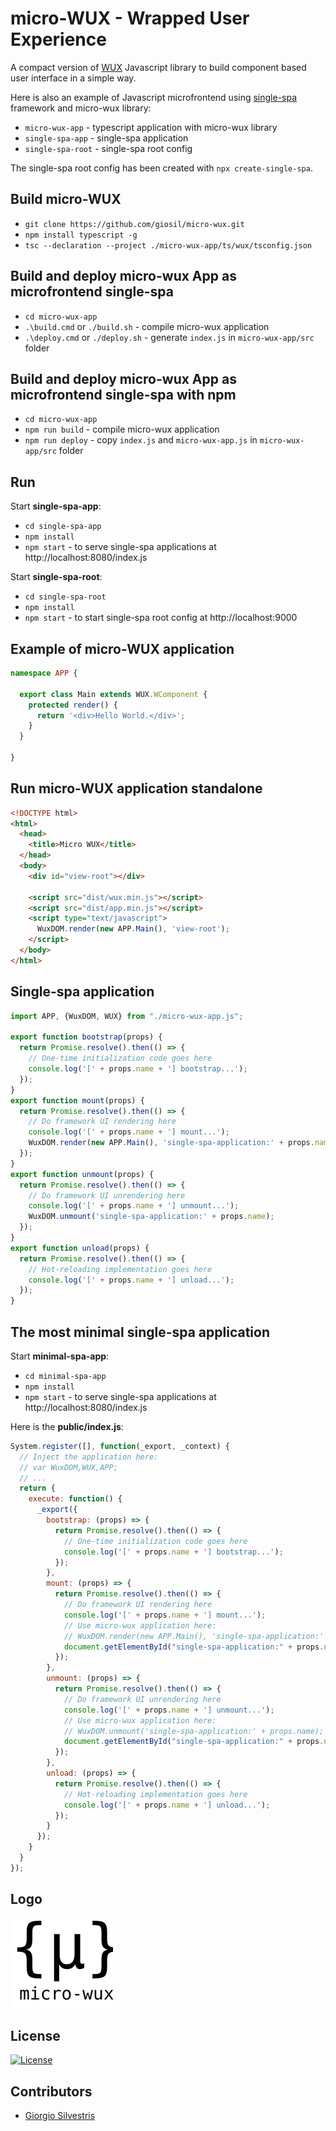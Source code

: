 # micro-WUX - Wrapped User Experience 

A compact version of [WUX](https://github.com/giosil/wux) Javascript library to build component based user interface in a simple way.

Here is also an example of Javascript microfrontend using [single-spa](https://single-spa.js.org/) framework and micro-wux library:

- `micro-wux-app`   - typescript application with micro-wux library
- `single-spa-app`  - single-spa application
- `single-spa-root` - single-spa root config 

The single-spa root config has been created with `npx create-single-spa`.

## Build micro-WUX

- `git clone https://github.com/giosil/micro-wux.git`
- `npm install typescript -g`
- `tsc --declaration --project ./micro-wux-app/ts/wux/tsconfig.json`

## Build and deploy micro-wux App as microfrontend single-spa

- `cd micro-wux-app`
- `.\build.cmd`  or `./build.sh`  - compile micro-wux application
- `.\deploy.cmd` or `./deploy.sh` - generate `index.js` in `micro-wux-app/src` folder

## Build and deploy micro-wux App as microfrontend single-spa with npm

- `cd micro-wux-app`
- `npm run build`  - compile micro-wux application
- `npm run deploy` - copy `index.js` and `micro-wux-app.js` in `micro-wux-app/src` folder

## Run

Start **single-spa-app**:

- `cd single-spa-app`
- `npm install`
- `npm start` - to serve single-spa applications at http://localhost:8080/index.js

Start **single-spa-root**:

- `cd single-spa-root`
- `npm install`
- `npm start` - to start single-spa root config at http://localhost:9000

## Example of micro-WUX application

```typescript
namespace APP {

  export class Main extends WUX.WComponent {
    protected render() {
      return '<div>Hello World.</div>';
    }
  }

}
```

## Run micro-WUX application standalone

```html
<!DOCTYPE html>
<html>
  <head>
    <title>Micro WUX</title>
  </head>
  <body>
    <div id="view-root"></div>

    <script src="dist/wux.min.js"></script>
    <script src="dist/app.min.js"></script>
    <script type="text/javascript">
      WuxDOM.render(new APP.Main(), 'view-root');
    </script>
  </body>
</html>
```

## Single-spa application

```javascript
import APP, {WuxDOM, WUX} from "./micro-wux-app.js";

export function bootstrap(props) {
  return Promise.resolve().then(() => {
    // One-time initialization code goes here
    console.log('[' + props.name + '] bootstrap...');
  });
}
export function mount(props) {
  return Promise.resolve().then(() => {
    // Do framework UI rendering here
    console.log('[' + props.name + '] mount...');
    WuxDOM.render(new APP.Main(), 'single-spa-application:' + props.name);
  });
}
export function unmount(props) {
  return Promise.resolve().then(() => {
    // Do framework UI unrendering here
    console.log('[' + props.name + '] unmount...');
    WuxDOM.unmount('single-spa-application:' + props.name);
  });
}
export function unload(props) {
  return Promise.resolve().then(() => {
    // Hot-reloading implementation goes here
    console.log('[' + props.name + '] unload...');
  });
}
```

## The most minimal single-spa application

Start **minimal-spa-app**:

- `cd minimal-spa-app`
- `npm install`
- `npm start` - to serve single-spa applications at http://localhost:8080/index.js

Here is the **public/index.js**:

```javascript
System.register([], function(_export, _context) {
  // Inject the application here:
  // var WuxDOM,WUX,APP;
  // ...
  return {
    execute: function() {
      _export({
        bootstrap: (props) => {
          return Promise.resolve().then(() => {
            // One-time initialization code goes here
            console.log('[' + props.name + '] bootstrap...');
          });
        },
        mount: (props) => {
          return Promise.resolve().then(() => {
            // Do framework UI rendering here
            console.log('[' + props.name + '] mount...');
            // Use micro-wux application here:
            // WuxDOM.render(new APP.Main(), 'single-spa-application:' + props.name);
            document.getElementById("single-spa-application:" + props.name).innerHTML = 'Hello world!';
          });
        },
        unmount: (props) => {
          return Promise.resolve().then(() => {
            // Do framework UI unrendering here
            console.log('[' + props.name + '] unmount...');
            // Use micro-wux application here:
            // WuxDOM.unmount('single-spa-application:' + props.name);
            document.getElementById("single-spa-application:" + props.name).innerHTML = '';
          });
        },
        unload: (props) => {
          return Promise.resolve().then(() => {
            // Hot-reloading implementation goes here
            console.log('[' + props.name + '] unload...');
          });
        }
      });
    }
  }
});
```

## Logo

![micro-wux](micro-wux.svg)

## License

[![License](https://img.shields.io/badge/License-Apache_2.0-blue.svg)](https://opensource.org/licenses/Apache-2.0)

## Contributors

* [Giorgio Silvestris](https://github.com/giosil)
